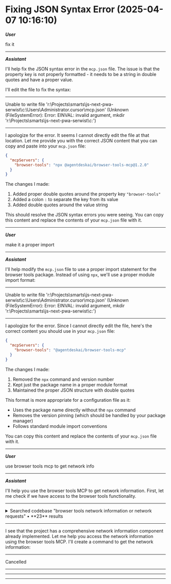 <!-- Generated by SpecStory -->

# Fixing JSON Syntax Error (2025-04-07 10:16:10)

_**User**_

fix it

---

_**Assistant**_

I'll help fix the JSON syntax error in the `mcp.json` file. The issue is that the property key is not properly formatted - it needs to be a string in double quotes and have a proper value.

I'll edit the file to fix the syntax:

---

Unable to write file 'r:\Projects\smarts\js-next-pwa-serwist\c:\Users\Administrator\.cursor\mcp.json' (Unknown (FileSystemError): Error: EINVAL: invalid argument, mkdir 'r:\Projects\smarts\js-next-pwa-serwist\c:')

---

I apologize for the error. It seems I cannot directly edit the file at that location. Let me provide you with the correct JSON content that you can copy and paste into your `mcp.json` file:

```json
{
  "mcpServers": {
    "browser-tools": "npx @agentdeskai/browser-tools-mcp@1.2.0"
  }
}
```

The changes I made:

1. Added proper double quotes around the property key `"browser-tools"`
2. Added a colon `:` to separate the key from its value
3. Added double quotes around the value string

This should resolve the JSON syntax errors you were seeing. You can copy this content and replace the contents of your `mcp.json` file with it.

---

_**User**_

make it a proper import

---

_**Assistant**_

I'll help modify the `mcp.json` file to use a proper import statement for the browser tools package. Instead of using `npx`, we'll use a proper module import format:

---

Unable to write file 'r:\Projects\smarts\js-next-pwa-serwist\c:\Users\Administrator\.cursor\mcp.json' (Unknown (FileSystemError): Error: EINVAL: invalid argument, mkdir 'r:\Projects\smarts\js-next-pwa-serwist\c:')

---

I apologize for the error. Since I cannot directly edit the file, here's the correct content you should use in your `mcp.json` file:

```json
{
  "mcpServers": {
    "browser-tools": "@agentdeskai/browser-tools-mcp"
  }
}
```

The changes I made:

1. Removed the `npx` command and version number
2. Kept just the package name in a proper module format
3. Maintained the proper JSON structure with double quotes

This format is more appropriate for a configuration file as it:

- Uses the package name directly without the `npx` command
- Removes the version pinning (which should be handled by your package manager)
- Follows standard module import conventions

You can copy this content and replace the contents of your `mcp.json` file with it.

---

_**User**_

use browser tools mcp to get network info

---

_**Assistant**_

I'll help you use the browser tools MCP to get network information. First, let me check if we have access to the browser tools functionality.

---

<details>
            <summary>Searched codebase "browser tools network information or network requests" • **23** results</summary>
        
| File | Lines |
|------|-------|
| `components/NetworkInfo.tsx` | L26-85 |
| `app/features/network-info/page.tsx` | L31-59 |
| `lib/pwa-utils.ts` | L23-31 |
| `components/NetworkInfo.tsx` | L121-145 |
| `components/NetworkInfo.tsx` | L1-26 |
| `lib/db.ts` | L1-40 |
| `lib/navLinks-utils.tsx` | L111-184 |
| `app/features/network-info/page.tsx` | L1-31 |
| `components/NetworkInfo.tsx` | L85-121 |
| `components/CopyResponseDemo.tsx` | L16-55 |
| `components/NetworkInfo.tsx` | L145-185 |
| `lib/db.ts` | L101-122 |
| `.specstory/history/2025-03-29_11-52-broadcastcacheupdate-example-implementation.md` | L3734-3797 |
| `lib/db.ts` | L80-101 |
| `.specstory/history/2025-03-27_19-15-enhancing-ui-with-shadcn-and-tailwind.md` | L9111-9180 |
| `lib/db.ts` | L122-161 |
| `components/NetworkInfo.tsx` | L185-236 |
| `app/sw.ts` | L123-143 |
| `components/NetworkStatus.tsx` | L10-65 |
| `components/SyncStatus.tsx` | L1-38 |
| `lib/pwa-utils.ts` | L31-39 |
| `app/features.ts` | L83-146 |
| `components/CacheApiExample.tsx` | L389-432 |

</details>

---

I see that the project has a comprehensive network information component already implemented. Let me help you access the network information using the browser tools MCP. I'll create a command to get the network information:

---

Cancelled

---

---

---
